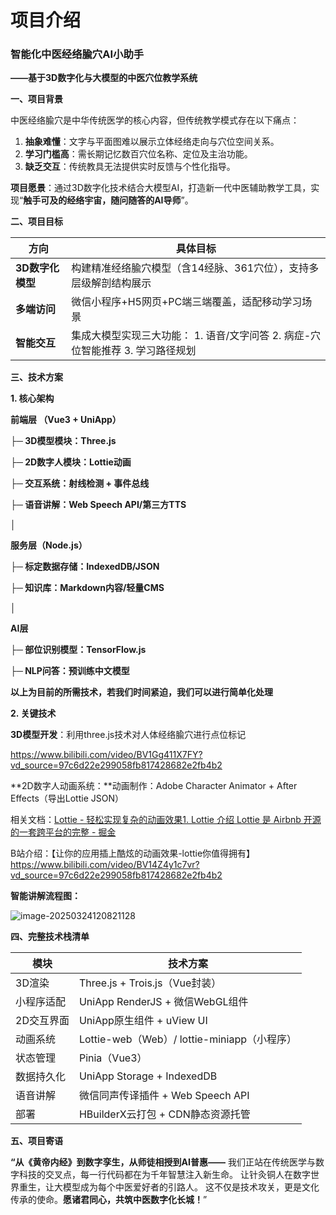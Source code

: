 # 项目介绍

### 智能化中医经络腧穴AI小助手


**——基于3D数字化与大模型的中医穴位教学系统**



**一、项目背景**

中医经络腧穴是中华传统医学的核心内容，但传统教学模式存在以下痛点：

1. **抽象难懂**：文字与平面图难以展示立体经络走向与穴位空间关系。
2. **学习门槛高**：需长期记忆数百穴位名称、定位及主治功能。
3. **缺乏交互**：传统教具无法提供实时反馈与个性化指导。

**项目愿景**：通过3D数字化技术结合大模型AI，打造新一代中医辅助教学工具，实现“**触手可及的经络宇宙，随问随答的AI导师**”。



**二、项目目标**

| **方向**         | **具体目标**                                                 |
| ---------------- | ------------------------------------------------------------ |
| **3D数字化模型** | 构建精准经络腧穴模型（含14经脉、361穴位），支持多层级解剖结构展示 |
| **多端访问**     | 微信小程序+H5网页+PC端三端覆盖，适配移动学习场景             |
| **智能交互**     | 集成大模型实现三大功能：   1. 语音/文字问答   2. 病症-穴位智能推荐   3. 学习路径规划 |



**三、技术方案**

**1. 核心架构**

**前端层 （Vue3 + UniApp）**

**├─ 3D模型模块：Three.js**

**├─ 2D数字人模块：Lottie动画**

**├─ 交互系统：射线检测 + 事件总线**

**├─ 语音讲解：Web Speech API/第三方TTS**

**│**

**服务层（Node.js）**

**├─ 标定数据存储：IndexedDB/JSON**

**├─ 知识库：Markdown内容/轻量CMS**

**│**

**AI层**

**├─ 部位识别模型：TensorFlow.js**

**├─ NLP问答：预训练中文模型**

**以上为目前的所需技术，若我们时间紧迫，我们可以进行简单化处理**

 

**2. 关键技术**

**3D模型开发**：利用three.js技术对人体经络腧穴进行点位标记

https://www.bilibili.com/video/BV1Gg411X7FY?vd_source=97c6d22e299058fb817428682e2fb4b2

**2D数字人动画系统：**动画制作：Adobe Character Animator + After Effects（导出Lottie JSON）

相关文档：[Lottie - 轻松实现复杂的动画效果1. Lottie 介绍 Lottie 是 Airbnb 开源的一套跨平台的完整 - 掘金](https://juejin.cn/post/6844903661760413704)

B站介绍：【让你的应用插上酷炫的动画效果-lottie你值得拥有】https://www.bilibili.com/video/BV14Z4y1c7vr?vd_source=97c6d22e299058fb817428682e2fb4b2

 

**智能讲解流程图：**

![image-20250324120821128](https://gitee.com/hiuhihi/typora-image/raw/master/image-20250324120821128.png)

 

**四、完整技术栈清单**

| **模块**   | **技术方案**                                |
| ---------- | ------------------------------------------- |
| 3D渲染     | Three.js + Trois.js（Vue封装）              |
| 小程序适配 | UniApp RenderJS + 微信WebGL组件             |
| 2D交互界面 | UniApp原生组件 +  uView UI                  |
| 动画系统   | Lottie-web（Web）/ lottie-miniapp（小程序） |
| 状态管理   | Pinia（Vue3）                               |
| 数据持久化 | UniApp Storage + IndexedDB                  |
| 语音讲解   | 微信同声传译插件 + Web Speech API           |
| 部署       | HBuilderX云打包 +  CDN静态资源托管          |

 

**五、项目寄语**

**“从《黄帝内经》到数字孪生，从师徒相授到AI普惠——**
 我们正站在传统医学与数字科技的交叉点，每一行代码都在为千年智慧注入新生命。
 让针灸铜人在数字世界重生，让大模型成为每个中医爱好者的引路人。
 这不仅是技术攻关，更是文化传承的使命。**愿诸君同心，共筑中医数字化长城！**”

 